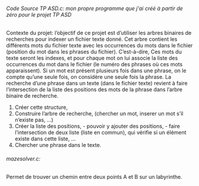 ###### Code Source TP ASD.c: mon propre programme que j'ai créé à partir de zéro pour le projet TP ASD

Contexte du projet: l’objectif de ce projet est d’utiliser les arbres binaires de recherches pour indexer un fichier texte donné. Cet arbre contient les différents mots du fichier texte avec les occurrences du mots dans le fichier (position du mot dans les phrases du fichier).
C’est-à-dire, Ces mots du texte seront les indexes, et pour chaque mot on lui associe la liste des occurrences du mot dans le fichier (le numéro des phrases où ces mots apparaissent). Si un mot est présent plusieurs fois dans une phrase, on le compte qu’une seule fois, on considère une seule fois la phrase.
La recherche d’une phrase dans un texte (dans le fichier texte) revient à faire l’intersection de la liste des positions des mots de la phrase dans l’arbre binaire de recherche.
1. Créer cette structure,
2. Construire l’arbre de recherche, (chercher un mot, inserer un mot s’il n’existe pas, …)
3. Créer la liste des positions, - pouvoir y ajouter des positions, - faire l’intersection de deux liste (liste en commun), qui vérifie si un élément existe dans cette liste, …
4. Chercher une phrase dans le texte.

###### mazesolver.c:
Permet de trouver un chemin entre deux points A et B sur un labyrinthe.
